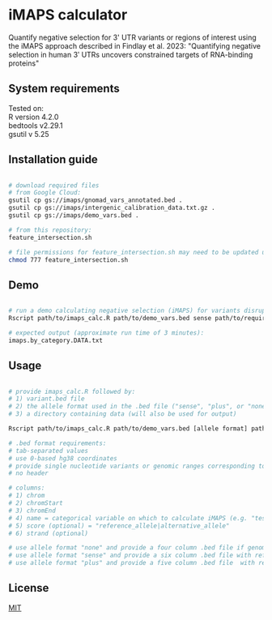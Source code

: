 # iMAPS calculator

Quantify negative selection for 3' UTR variants or regions of interest using the iMAPS approach described in Findlay et al. 2023: "Quantifying negative selection in human 3ʹ UTRs uncovers constrained targets of RNA-binding proteins"

## System requirements

Tested on:   
R version 4.2.0  
bedtools v2.29.1  
gsutil v 5.25  

## Installation guide

```bash

# download required files
# from Google Cloud:
gsutil cp gs://imaps/gnomad_vars_annotated.bed .
gsutil cp gs://imaps/intergenic_calibration_data.txt.gz .
gsutil cp gs://imaps/demo_vars.bed .

# from this repository:
feature_intersection.sh

# file permissions for feature_intersection.sh may need to be updated using
chmod 777 feature_intersection.sh

```

## Demo

```bash

# run a demo calculating negative selection (iMAPS) for variants disrupting or preserving ReP sites with relative affinities >= 0.1
Rscript path/to/imaps_calc.R path/to/demo_vars.bed sense path/to/required_files/

# expected output (approximate run time of 3 minutes):
imaps.by_category.DATA.txt

```

## Usage

```bash

# provide imaps_calc.R followed by:
# 1) variant.bed file
# 2) the allele format used in the .bed file ("sense", "plus", or "none")
# 3) a directory containing data (will also be used for output)

Rscript path/to/imaps_calc.R path/to/demo_vars.bed [allele format] path/to/required_files/ 

# .bed format requirements:
# tab-separated values
# use 0-based hg38 coordinates
# provide single nucleotide variants or genomic ranges corresponding to features of interest
# no header

# columns:
# 1) chrom
# 2) chromStart
# 3) chromEnd
# 4) name = categorical variable on which to calculate iMAPS (e.g. "test" & "control"). If no comparison is desired, provide any string as a placeholder
# 5) score (optional) = "reference_allele|alternative_allele"
# 6) strand (optional)

# use allele format "none" and provide a four column .bed file if genomic ranges are provided with no variant alleles
# use allele format "sense" and provide a six column .bed file with reference and alternative alleles corresponding to the sense strand in the 5th "score" column, separated by "|" (e.g. "A|C"). Provide the strand in column six.
# use allele format "plus" and provide a five column .bed file  with reference and alternative alleles corresponding to the plus strand in the 5th "score" column, separated by "|" (e.g. "A|C").

```


## License

[MIT](https://choosealicense.com/licenses/mit/)